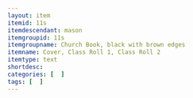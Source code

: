 ```yaml
---
layout: item
itemid: 11s
itemdescendant: mason
itemgroupid: 11s
itemgroupname: Church Book, black with brown edges
itemname: Cover, Class Roll 1, Class Roll 2
itemtype: text
shortdesc: 
categories: [  ]
tags: [  ]
---
```







